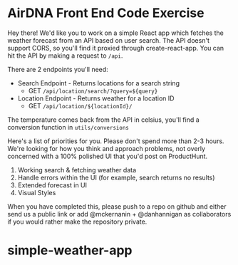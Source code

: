 # AirDNA Front End Code Exercise

Hey there! We'd like you to work on a simple React app which fetches the weather forecast from an API based on user search. The API doesn't support CORS, so you'll find it proxied through create-react-app. You can hit the API by making a request to `/api`.

There are 2 endpoints you'll need:

- Search Endpoint - Returns locations for a search string
  - GET `/api/location/search/?query=${query}`
- Location Endpoint - Returns weather for a location ID
  - GET `/api/location/${locationId}/`

The temperature comes back from the API in celsius, you'll find a conversion function in `utils/conversions`

Here's a list of priorities for you. Please don't spend more than 2-3 hours. We're looking for how you think and approach problems, not overly concerned with a 100% polished UI that you'd post on ProductHunt.

1. Working search & fetching weather data
1. Handle errors within the UI (for example, search returns no results)
1. Extended forecast in UI
1. Visual Styles

When you have completed this, please push to a repo on github and either send us a public link or add @mckernanin + @danhannigan as collaborators if you would rather make the repository private.
# simple-weather-app
